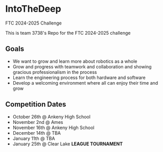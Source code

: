 # IntoTheDeep
FTC 2024-2025 Challenge

This is team 3738's Repo for the FTC 2024-2025 challenge


## Goals
- We want to grow and learn more about robotics as a whole  
- Grow and progress with teamwork and collaboration and showing gracious professionalism in the process  
- Learn the engineering process for both hardware and software  
- Develop a welcoming environment where all can enjoy their time and grow 


## Competition Dates

- October 26th @ Ankeny High School
- November 2nd @ Ames 
- November 16th @ Ankeny High School
- December 14th @ TBA
- January 11th @ TBA
- January 25th @ Clear Lake **LEAGUE TOURNAMENT**



